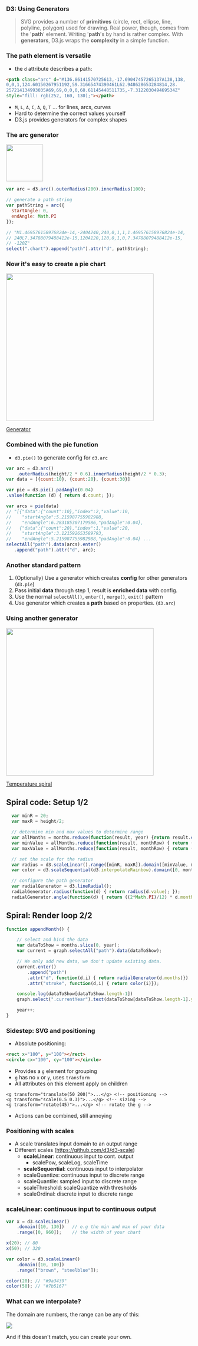 ### D3: Using Generators

> SVG provides a number of **primitives** (circle, rect, ellipse, line, polyline, polygon) used
> for drawing. Real power, though, comes from the '**path**' element. Writing '**path**'s by hand is
> rather complex. With **generators**, D3.js wraps the **complexity** in a simple function.  


### The **path** element is versatile

- the `d` attribute describes a path:

```html
<path class="arc" d="M136.86141570725613,-17.69047457265137A138,138,
0,0,1,124.60150267951192,59.31665474390461L62.948628653284814,28.
257214134993035A69,69,0,0,0,68.61145448511735,-7.312203049469534Z" 
style="fill: rgb(252, 160, 130);"></path>
```
- `M`, `L`, `A`, `C`, `A`, `Q`, `T` ... for lines, arcs, curves 
- Hard to determine the correct values yourself
- D3.js provides generators for complex shapes


### The arc **generator**

<img src="../images/arc_1.png" height="100"/>

```javascript
var arc = d3.arc().outerRadius(200).innerRadius(100);

// generate a path string
var pathString = arc({
  startAngle: 0,
  endAngle: Math.PI
}); 

// "M1.469576158976824e-14,-240A240,240,0,1,1,1.469576158976824e-14,
// 240L7.34788079488412e-15,120A120,120,0,1,0,7.34788079488412e-15,
// -120Z"
select(".chart").append("path").attr("d", pathString);
```


### Now it's easy to create a **pie chart**

<img src="../images/arcs_1.png" height="400"/>

[Generator](http://localhost/Dev/git/dataviz-d3js/src/chapter-02/D02-01.html) <!-- .element: target="_blank" -->


### Combined with the **pie** function
- `d3.pie()` to generate config for `d3.arc`

```javascript
var arc = d3.arc()
    .outerRadius(height/2 * 0.6).innerRadius(height/2 * 0.3);
var data = [{count:10}, {count:20}, {count:30}]

var pie = d3.pie().padAngle(0.04)
.value(function (d) { return d.count; });

var arcs = pie(data)    
// "[{"data":{"count":10},"index":2,"value":10,
//    "startAngle":5.215987755982988,
//    "endAngle":6.283185307179586,"padAngle":0.04},
//   {"data":{"count":20},"index":1,"value":20,
//    "startAngle":3.121592653589793,
//    "endAngle":5.215987755982988,"padAngle":0.04} ... 
selectAll("path").data(arcs).enter()
   .append("path").attr("d", arc);
``` 
<!-- .element: style="font-size: 0.4em" -->


### Another standard pattern 

1. (Optionally) Use a generator which creates **config** for other generators (`d3.pie`)
2. Pass initial **data** through step 1, result is **enriched data** with config.
3. Use the normal `selectAll()`, `enter()`, `merge()`, `exit()` pattern
4. Use generator which creates a **path** based on properties. (`d3.arc`)


### Using another **generator**

<img src="../images/temp.png" height="400"/>

[Temperature spiral](examples/spiral) <!-- .element: target="_blank" -->


## Spiral code: Setup 1/2

```javascript
  var minR = 20;
  var maxR = height/2;

  // determine min and max values to determine range
  var allMonths = months.reduce(function(result, year) {return result.concat(year.months)}, []);
  var minValue = allMonths.reduce(function(result, monthRow) { return (monthRow.value < result) ? monthRow.value : result; }, 0);
  var maxValue = allMonths.reduce(function(result, monthRow) { return (monthRow.value > result) ? monthRow.value : result; }, 0);

  // set the scale for the radius
  var radius = d3.scaleLinear().range([minR, maxR]).domain([minValue, maxValue+0.3]);
  var color = d3.scaleSequential(d3.interpolateRainbow).domain([0, months.length]);

  // configure the path generator
  var radialGenerator = d3.lineRadial();
  radialGenerator.radius(function(d) { return radius(d.value); });
  radialGenerator.angle(function(d) { return ((2*Math.PI)/12) * d.monthIndex; });

```
<!-- .element: style="font-size: 0.4em" -->


## Spiral: Render loop 2/2

```javascript
function appendMonth() {

    // select and bind the data
    var dataToShow = months.slice(0, year);
    var current = graph.selectAll("path").data(dataToShow);

    // We only add new data, we don't update existing data.
    current.enter()
        .append("path")
        .attr("d", function(d,i) { return radialGenerator(d.months)})
        .attr("stroke", function(d,i) { return color(i)});

    console.log(dataToShow[dataToShow.length-1])
    graph.select(".currentYear").text(dataToShow[dataToShow.length-1].year);

    year++;
}
```
<!-- .element: style="font-size: 0.4em" -->


### Sidestep: SVG and positioning

- Absolute positioning:
```html
<rect x="100", y="100"></rect>
<circle cx="100", cy="100"></circle>
```
- Provides a `g` element for grouping
 - `g` has no `x` or `y`, uses `transform`
 - All attributes on this element apply on children
```
<g transform="translate(50 200)">...</g> <!-- positioning -->    
<g transform="scale(0.5 0.3)">...</g> <!-- sizing -->
<g transform="rotate(45)">...</g> <!-- rotate the g -->    
``` 
- Actions can be combined, still annoying


### Positioning with scales

- A scale translates input domain to an output range
- Different scales (https://github.com/d3/d3-scale)
  - **scaleLinear**: continuous input to cont. output
    - scalePow, scaleLog, scaleTime
  - **scaleSequential**: continuous input to interpolator
  - scaleQuantize: continuous input to discrete range
  - scaleQuantile: sampled input to discrete range
  - scaleThreshold: scaleQuantize with thresholds
  - scaleOrdinal: discrete input to discrete range


### scaleLinear: continuous input to continuous output

```javascript
var x = d3.scaleLinear()
    .domain([10, 130])   // e.g the min and max of your data
    .range([0, 960]);    // the width of your chart

x(20); // 80
x(50); // 320

var color = d3.scaleLinear()
    .domain([10, 100])
    .range(["brown", "steelblue"]);

color(20); // "#9a3439"
color(50); // "#7b5167"
```


### What can we interpolate?

The domain are numbers, the range can be any of this:
 
![](../images/what_interpolate.png) 

And if this doesn't match, you can create your own.

